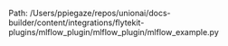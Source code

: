 Path: /Users/ppiegaze/repos/unionai/docs-builder/content/integrations/flytekit-plugins/mlflow_plugin/mlflow_plugin/mlflow_example.py